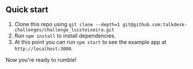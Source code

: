 
## Quick start

1. Clone this repo using `git clone --depth=1 git@github.com:talkdesk-challenges/challenge_luisteixeira.git`
1. Run `npm install` to install dependencies.
1. At this point you can run `npm start` to see the example app at `http://localhost:3000`.

Now you're ready to rumble!

